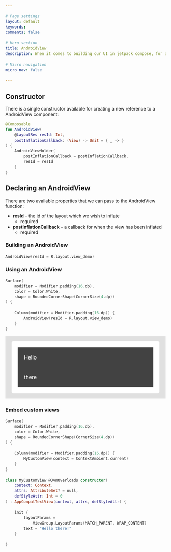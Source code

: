 ```yaml
---

# Page settings
layout: default
keywords:
comments: false

# Hero section
title: AndroidView
description: When it comes to building our UI in jetpack compose, for a lot of applications it will come at a time when our UIs are already build using a mixture of existing solutions - be it XML layouts or custom views. It may even be the case that we have custom views in our current Android project that aren’t quite ready to be converted over to compose just yet, or maybe it doesn’t feel very pragmatic to do so. Regardless which of the above is the case, there are solutions in side of the jetpack compose API that aim to help out in this area.

# Micro navigation
micro_nav: false

---
```


## Constructor

There is a single constructor available for creating a new reference to a AndroidView component:

```kotlin
@Composable
fun AndroidView(
    @LayoutRes resId: Int, 
    postInflationCallback: (View) -> Unit = { _ -> }
) {
    AndroidViewHolder(
        postInflationCallback = postInflationCallback,
        resId = resId
    )
}
```

## Declaring an AndroidView

There are two available properties that we can pass to the AndroidView function:

* **resId** – the id of the layout which we wish to inflate
  * required
* **postInflationCallback** – a callback for when the view has been inflated
  * required

### Building an AndroidView

```kotlin
AndroidView(resId = R.layout.view_demo)
```

### Using an AndroidView

```kotlin
Surface(
    modifier = Modifier.padding(16.dp),
    color = Color.White,
    shape = RoundedCornerShape(CornerSize(4.dp))
) {

    Column(modifier = Modifier.padding(16.dp)) {
        AndroidView(resId = R.layout.view_demo)
    }
}
```

<p align="center">
  <img src="/academy/foundation/media/androidview.png">
</p>

### Embed custom views

```kotlin
Surface(
    modifier = Modifier.padding(16.dp),
    color = Color.White,
    shape = RoundedCornerShape(CornerSize(4.dp))
) {

    Column(modifier = Modifier.padding(16.dp)) {
        MyCustomView(context = ContextAmbient.current)
    }
}

class MyCustomView @JvmOverloads constructor(
    context: Context,
    attrs: AttributeSet? = null,
    defStyleAttr: Int = 0
) : AppCompatTextView(context, attrs, defStyleAttr) {

    init {
        layoutParams = 
            ViewGroup.LayoutParams(MATCH_PARENT, WRAP_CONTENT)
        text = "Hello there!"
    }

}
```
